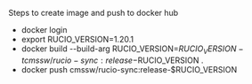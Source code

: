 Steps to create image and push to docker hub

* docker login
* export RUCIO_VERSION=1.20.1
* docker build  --build-arg RUCIO_VERSION=$RUCIO_VERSION -t cmssw/rucio-sync:release-$RUCIO_VERSION .
* docker push cmssw/rucio-sync:release-$RUCIO_VERSION
